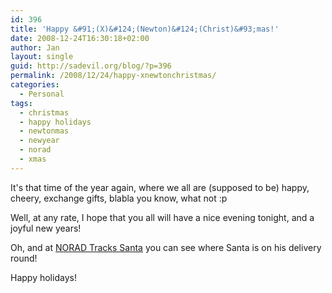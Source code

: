 ```yaml
---
id: 396
title: 'Happy &#91;(X)&#124;(Newton)&#124;(Christ)&#93;mas!'
date: 2008-12-24T16:30:18+02:00
author: Jan
layout: single
guid: http://sadevil.org/blog/?p=396
permalink: /2008/12/24/happy-xnewtonchristmas/
categories:
  - Personal
tags:
  - christmas
  - happy holidays
  - newtonmas
  - newyear
  - norad
  - xmas
---
```

It's that time of the year again, where we all are (supposed to be) happy, cheery, exchange gifts, blabla you know, what not :p

Well, at any rate, I hope that you all will have a nice evening tonight, and a joyful new years!

Oh, and at <a href="http://www.noradsanta.org/en/home.html" target="_blank">NORAD Tracks Santa</a> you can see where Santa is on his delivery round!

Happy holidays!